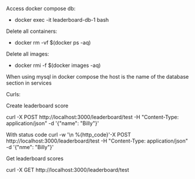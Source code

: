 Access docker compose db:

- docker exec -it leaderboard-db-1 bash

Delete all containers:

- docker rm -vf $(docker ps -aq)

Delete all images:

- docker rmi -f $(docker images -aq)

When using mysql in docker compose the host is the name of the database section
in services

Curls:

Create leaderboard score

curl -X POST http://localhost:3000/leaderboard/test -H "Content-Type:
application/json" -d '{"name": "Billy"}'

With status code curl -w '\n %{http_code}'-X POST
http://localhost:3000/leaderboard/test -H "Content-Type: application/json" -d
'{"nme": "Billy"}'

Get leaderboard scores

curl -X GET http://localhost:3000/leaderboard/test
